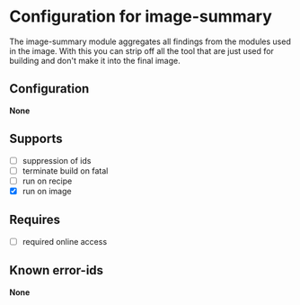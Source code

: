 # Configuration for image-summary

The image-summary module aggregates all findings from the modules used in the image.
With this you can strip off all the tool that are just used for building and don't make it into the final image.

## Configuration

**None**

## Supports

- [ ] suppression of ids
- [ ] terminate build on fatal
- [ ] run on recipe
- [x] run on image

## Requires

- [ ] required online access

## Known error-ids

**None**